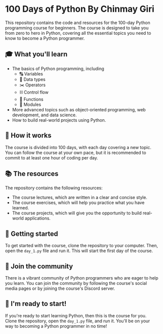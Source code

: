 # 100 Days of Python By Chinmay Giri

This repository contains the code and resources for the 100-day Python programming course for beginners. The course is designed to take you from zero to hero in Python, covering all the essential topics you need to know to become a Python programmer.

## 🎓 What you'll learn

* The basics of Python programming, including 
    * 🔠 Variables
    * 🔢 Data types
    * ✂️ Operators
    * ⛓️ Control flow
    * 🔬 Functions
    * 📁 Modules
* More advanced topics such as object-oriented programming, web development, and data science.
* How to build real-world projects using Python.

## 🧰 How it works

The course is divided into 100 days, with each day covering a new topic. You can follow the course at your own pace, but it is recommended to commit to at least one hour of coding per day.

## 📚 The resources

The repository contains the following resources:

* The course lectures, which are written in a clear and concise style.
* The course exercises, which will help you practice what you have learned.
* The course projects, which will give you the opportunity to build real-world applications.

## 🚀 Getting started

To get started with the course, clone the repository to your computer. Then, open the `day_1.py` file and run it. This will start the first day of the course.

## 🤝 Join the community

There is a vibrant community of Python programmers who are eager to help you learn. You can join the community by following the course's social media pages or by joining the course's Discord server.

## 💯 I'm ready to start!

If you're ready to start learning Python, then this is the course for you. Clone the repository, open the `day_1.py` file, and run it. You'll be on your way to becoming a Python programmer in no time!
